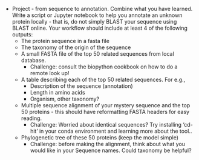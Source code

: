 * Project - from sequence to annotation. Combine what you have learned. Write a script or Jupyter notebook to help you annotate an unknown protein locally - that is, do not simply BLAST your sequence using BLAST online. Your workflow should include at least 4 of the following outputs:
    * The protein sequence in a fasta file
    * The taxonomy of the origin of the sequence
    * A small FASTA file of the top 50 related sequences from local database.
        * Challenge: consult the biopython cookbook on how to do a remote look up!
    * A table describing each of the top 50 related sequences. For e.g.,
        * Description of the sequence (annotation)
        * Length in amino acids
        * Organism, other taxonomy?
    * Multiple sequence alignment of your mystery sequence and the top 50 proteins - this should have reformatting FASTA headers for easy reading.
        * Challenge: Worried about identical sequences? Try installing ‘cd-hit’ in your conda environment and learning more about the tool..
    * Phylogenetic tree of these 50 proteins (keep the model simple)
        * Challenge: before making the alignment, think about what you would like in your Sequence names. Could taxonomy be helpful?
